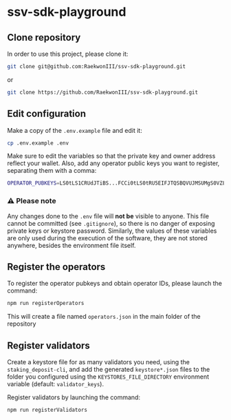 # ssv-sdk-playground

## Clone repository
In order to use this project, please clone it:
```sh
git clone git@github.com:RaekwonIII/ssv-sdk-playground.git
```
or
```sh
git clone https://github.com/RaekwonIII/ssv-sdk-playground.git
```

## Edit configuration

Make a copy of the `.env.example` file and edit it:
```sh
cp .env.example .env
```

Make sure to edit the variables so that the private key and owner address reflect your wallet.
Also, add any operator public keys you want to register, separating them with a comma:

```sh
OPERATOR_PUBKEYS=LS0tLS1CRUdJTiBS...FCCi0tLS0tRU5EIFJTQSBQVUJMSUMgS0VZLS0tLS0K,LS0tLS1CRUdJTiBS...FCCi0tLS0tRU5EIFJTQSBQVUJMSUMgS0VZLS0tLS0K,LS0tLS1CRUdJTiBS...FCCi0tLS0tRU5EIFJTQSBQVUJMSUMgS0VZLS0tLS0K
```

### ⚠️ Please note
Any changes done to the `.env` file will **not be** visible to anyone. This file cannot be committed (see `.gitignore`), so there is no danger of exposing private keys or keystore password.
Similarly, the values of these variables are only used during the execution of the software, they are not stored anywhere, besides the environment file itself.

## Register the operators

To register the operator pubkeys and obtain operator IDs, please launch the command:

```sh
npm run registerOperators
```

This will create a file named `operators.json` in the main folder of the repository

## Register validators

Create a keystore file for as many validators you need, using the `staking_deposit-cli`, and add the generated `keystore*.json` files to the folder you configured using the `KEYSTORES_FILE_DIRECTORY` environment variable (default: `validator_keys`).

Register validators by launching the command:
```sh
npm run registerValidators
```
